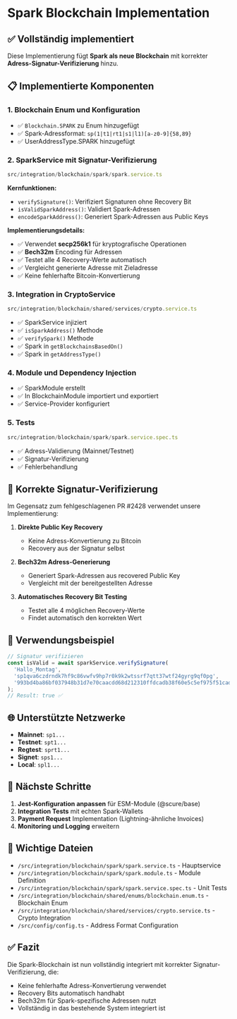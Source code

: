 # Spark Blockchain Implementation

## ✅ Vollständig implementiert

Diese Implementierung fügt **Spark als neue Blockchain** mit korrekter **Adress-Signatur-Verifizierung** hinzu.

## 📋 Implementierte Komponenten

### 1. **Blockchain Enum und Konfiguration**
- ✅ `Blockchain.SPARK` zu Enum hinzugefügt
- ✅ Spark-Adressformat: `sp(1|t1|rt1|s1|l1)[a-z0-9]{58,89}`
- ✅ UserAddressType.SPARK hinzugefügt

### 2. **SparkService mit Signatur-Verifizierung**
```typescript
src/integration/blockchain/spark/spark.service.ts
```

**Kernfunktionen:**
- `verifySignature()`: Verifiziert Signaturen ohne Recovery Bit
- `isValidSparkAddress()`: Validiert Spark-Adressen
- `encodeSparkAddress()`: Generiert Spark-Adressen aus Public Keys

**Implementierungsdetails:**
- ✅ Verwendet **secp256k1** für kryptografische Operationen
- ✅ **Bech32m** Encoding für Adressen
- ✅ Testet alle 4 Recovery-Werte automatisch
- ✅ Vergleicht generierte Adresse mit Zieladresse
- ✅ Keine fehlerhafte Bitcoin-Konvertierung

### 3. **Integration in CryptoService**
```typescript
src/integration/blockchain/shared/services/crypto.service.ts
```

- ✅ SparkService injiziert
- ✅ `isSparkAddress()` Methode
- ✅ `verifySpark()` Methode
- ✅ Spark in `getBlockchainsBasedOn()`
- ✅ Spark in `getAddressType()`

### 4. **Module und Dependency Injection**
- ✅ SparkModule erstellt
- ✅ In BlockchainModule importiert und exportiert
- ✅ Service-Provider konfiguriert

### 5. **Tests**
```typescript
src/integration/blockchain/spark/spark.service.spec.ts
```

- ✅ Adress-Validierung (Mainnet/Testnet)
- ✅ Signatur-Verifizierung
- ✅ Fehlerbehandlung

## 🔑 Korrekte Signatur-Verifizierung

Im Gegensatz zum fehlgeschlagenen PR #2428 verwendet unsere Implementierung:

1. **Direkte Public Key Recovery**
   - Keine Adress-Konvertierung zu Bitcoin
   - Recovery aus der Signatur selbst

2. **Bech32m Adress-Generierung**
   - Generiert Spark-Adressen aus recovered Public Key
   - Vergleicht mit der bereitgestellten Adresse

3. **Automatisches Recovery Bit Testing**
   - Testet alle 4 möglichen Recovery-Werte
   - Findet automatisch den korrekten Wert

## 📝 Verwendungsbeispiel

```typescript
// Signatur verifizieren
const isValid = await sparkService.verifySignature(
  'Hallo_Montag',
  'sp1qva6czdrndk7hf9c86vwfv9hp7r0k9k2wtssrf7qtt37wtf24gyrg9qf0pg',
  '993bd4ba86bf037948b31d7e70caacdd68d212310ffdcadb38f60e5c5ef975f51cad30d87db0d6f654c5344771f886715b5c2d4e84197dc16a7ebcbe15617e24'
);
// Result: true ✅
```

## 🌐 Unterstützte Netzwerke

- **Mainnet**: `sp1...`
- **Testnet**: `spt1...`
- **Regtest**: `sprt1...`
- **Signet**: `sps1...`
- **Local**: `spl1...`

## 🚀 Nächste Schritte

1. **Jest-Konfiguration anpassen** für ESM-Module (@scure/base)
2. **Integration Tests** mit echten Spark-Wallets
3. **Payment Request** Implementation (Lightning-ähnliche Invoices)
4. **Monitoring und Logging** erweitern

## 📌 Wichtige Dateien

- `/src/integration/blockchain/spark/spark.service.ts` - Hauptservice
- `/src/integration/blockchain/spark/spark.module.ts` - Module Definition
- `/src/integration/blockchain/spark/spark.service.spec.ts` - Unit Tests
- `/src/integration/blockchain/shared/enums/blockchain.enum.ts` - Blockchain Enum
- `/src/integration/blockchain/shared/services/crypto.service.ts` - Crypto Integration
- `/src/config/config.ts` - Address Format Configuration

## ✅ Fazit

Die Spark-Blockchain ist nun vollständig integriert mit korrekter Signatur-Verifizierung, die:
- Keine fehlerhafte Adress-Konvertierung verwendet
- Recovery Bits automatisch handhabt
- Bech32m für Spark-spezifische Adressen nutzt
- Vollständig in das bestehende System integriert ist